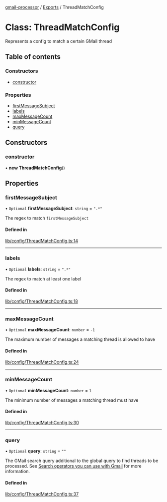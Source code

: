 [gmail-processor](../README.md) / [Exports](../modules.md) / ThreadMatchConfig

# Class: ThreadMatchConfig

Represents a config to match a certain GMail thread

## Table of contents

### Constructors

- [constructor](ThreadMatchConfig.md#constructor)

### Properties

- [firstMessageSubject](ThreadMatchConfig.md#firstmessagesubject)
- [labels](ThreadMatchConfig.md#labels)
- [maxMessageCount](ThreadMatchConfig.md#maxmessagecount)
- [minMessageCount](ThreadMatchConfig.md#minmessagecount)
- [query](ThreadMatchConfig.md#query)

## Constructors

### constructor

• **new ThreadMatchConfig**()

## Properties

### firstMessageSubject

• `Optional` **firstMessageSubject**: `string` = `".*"`

The regex to match `firstMessageSubject`

#### Defined in

[lib/config/ThreadMatchConfig.ts:14](https://github.com/ahochsteger/gmail2gdrive/blob/a50f4aa/src/lib/config/ThreadMatchConfig.ts#L14)

___

### labels

• `Optional` **labels**: `string` = `".*"`

The regex to match at least one label

#### Defined in

[lib/config/ThreadMatchConfig.ts:18](https://github.com/ahochsteger/gmail2gdrive/blob/a50f4aa/src/lib/config/ThreadMatchConfig.ts#L18)

___

### maxMessageCount

• `Optional` **maxMessageCount**: `number` = `-1`

The maximum number of messages a matching thread is allowed to have

#### Defined in

[lib/config/ThreadMatchConfig.ts:24](https://github.com/ahochsteger/gmail2gdrive/blob/a50f4aa/src/lib/config/ThreadMatchConfig.ts#L24)

___

### minMessageCount

• `Optional` **minMessageCount**: `number` = `1`

The minimum number of messages a matching thread must have

#### Defined in

[lib/config/ThreadMatchConfig.ts:30](https://github.com/ahochsteger/gmail2gdrive/blob/a50f4aa/src/lib/config/ThreadMatchConfig.ts#L30)

___

### query

• `Optional` **query**: `string` = `""`

The GMail search query additional to the global query to find threads to be processed.
See [Search operators you can use with Gmail](https://support.google.com/mail/answer/7190?hl=en) for more information.

#### Defined in

[lib/config/ThreadMatchConfig.ts:37](https://github.com/ahochsteger/gmail2gdrive/blob/a50f4aa/src/lib/config/ThreadMatchConfig.ts#L37)
